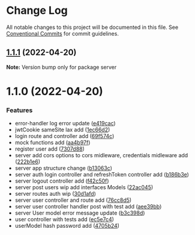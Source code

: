 # Change Log

All notable changes to this project will be documented in this file.
See [Conventional Commits](https://conventionalcommits.org) for commit guidelines.

## [1.1.1](https://github.com/pio-kniaz/DoggyMeet/compare/v1.1.0...v1.1.1) (2022-04-20)

**Note:** Version bump only for package server





# 1.1.0 (2022-04-20)


### Features

* error-handler log error update ([e419cac](https://github.com/pio-kniaz/DoggyMeet/commit/e419cac6ef55f0e87ffca39f3923db09fe7bdf30))
* jwtCookie sameSite lax add ([1ec66d2](https://github.com/pio-kniaz/DoggyMeet/commit/1ec66d219b2655a324fb807a40f4fa560b15ce0a))
* login route and controller add ([69f574c](https://github.com/pio-kniaz/DoggyMeet/commit/69f574c7c247d068ef81829dd2de605828e324e6))
* mock functions add ([aa4b97f](https://github.com/pio-kniaz/DoggyMeet/commit/aa4b97f6a2e16be08e14737f0cf2723e0ad919e6))
* register user add ([7307d88](https://github.com/pio-kniaz/DoggyMeet/commit/7307d88f7d792f6be8594646d80591eae66a8cc3))
* server add cors options to cors midleware, credentials midleware add ([222b1e6](https://github.com/pio-kniaz/DoggyMeet/commit/222b1e6ec0035c3e18b9a9b007a7dbda28e87b7b))
* server app structure change ([b13063c](https://github.com/pio-kniaz/DoggyMeet/commit/b13063c90911bc61d11a7f75bc5bd0b10a61102d))
* server auth login controller and refreshToken controller add ([b186b3e](https://github.com/pio-kniaz/DoggyMeet/commit/b186b3e29ef7010be47b23f2416cf3d914c17fdb))
* server logout controller add ([f42c50f](https://github.com/pio-kniaz/DoggyMeet/commit/f42c50f17c1bc8387f2601abae529bd35093d0bf))
* server post users wip add interfaces Models ([22ac045](https://github.com/pio-kniaz/DoggyMeet/commit/22ac0451caff28e7db46dea7e2ac201f500492dc))
* server routes auth wip ([30d1afd](https://github.com/pio-kniaz/DoggyMeet/commit/30d1afd65b3c3aafe2c4039552cdb1fc0925d2a9))
* server user controller and route add ([76cc8d5](https://github.com/pio-kniaz/DoggyMeet/commit/76cc8d59975ca1d1ba8c6691cc8e45627670f70c))
* server user controller handler post with test add ([aee39bb](https://github.com/pio-kniaz/DoggyMeet/commit/aee39bb47d0a0c118fce904d89730c1635d02eb8))
* server User model error message update ([b3c398d](https://github.com/pio-kniaz/DoggyMeet/commit/b3c398d4a50d8885cb24db2f5225d4022648d5fe))
* user controller with tests add ([ec5e7c4](https://github.com/pio-kniaz/DoggyMeet/commit/ec5e7c4885adbcaf88d66b3a8cb25735da7ff9f9))
* userModel hash password add ([4705b24](https://github.com/pio-kniaz/DoggyMeet/commit/4705b248d10229255ad945a463bfe8e87eaab45b))
